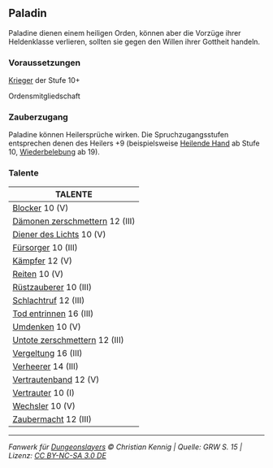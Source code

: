 ## Paladin

Paladine dienen einem heiligen Orden, können aber die Vorzüge ihrer Heldenklasse verlieren, sollten sie gegen den Willen ihrer Gottheit handeln.

### Voraussetzungen

[Krieger](charaktere-klasse-krieger.md) der Stufe 10+

Ordensmitgliedschaft

### Zauberzugang

Paladine können Heilersprüche wirken. Die Spruchzugangsstufen entsprechen denen des Heilers +9 (beispielsweise [Heilende Hand](zauber/heilende-hand.md) ab Stufe 10, [Wiederbelebung](zauber/wiederbelebung.md) ab 19).

### Talente

| TALENTE                                                             |
| ------------------------------------------------------------------- |
| [Blocker](talente/blocker.md) 10 (V)                                |
| [Dämonen zerschmettern](talente/daemonen-zerschmettern.md) 12 (III) |
| [Diener des Lichts](talente/diener-des-lichts.md) 10 (V)            |
| [Fürsorger](talente/fuersorger.md) 10 (III)                         |
| [Kämpfer](talente/kaempfer.md) 12 (V)                               |
| [Reiten](talente/reiten.md) 10 (V)                                  |
| [Rüstzauberer](talente/ruestzauberer.md) 10 (III)                   |
| [Schlachtruf](talente/schlachtruf.md) 12 (III)                      |
| [Tod entrinnen](talente/tod-entrinnen.md) 16 (III)                  |
| [Umdenken](talente/umdenken.md) 10 (V)                              |
| [Untote zerschmettern](talente/untote-zerschmettern.md) 12 (III)    |
| [Vergeltung](talente/vergeltung.md) 16 (III)                        |
| [Verheerer](talente/verheerer.md) 14 (III)                          |
| [Vertrautenband](talente/vertrautenband.md) 12 (V)                  |
| [Vertrauter](talente/vertrauter.md) 10 (I)                          |
| [Wechsler](talente/wechsler.md) 10 (V)                              |
| [Zaubermacht](talente/zaubermacht.md) 12 (III)                      |

---

_Fanwerk für [Dungeonslayers](https://www.dungeonslayers.net/) © Christian Kennig | Quelle: GRW S. 15 | Lizenz: [CC BY-NC-SA 3.0 DE](https://creativecommons.org/licenses/by-nc-sa/3.0/de/)_
